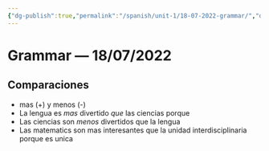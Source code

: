 ```yaml
---
{"dg-publish":true,"permalink":"/spanish/unit-1/18-07-2022-grammar/","dgHomeLink":true,"dgPassFrontmatter":false,"dgShowLocalGraph":true}
---
```


# Grammar — 18/07/2022

## Comparaciones 
- mas (+) y menos (-)
- La lengua es *mas* divertido *que* las ciencias porque
- Las ciencias son *menos* divertidos que la lengua
- Las matematics son mas interesantes que la unidad interdisciplinaria porque es unica

